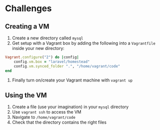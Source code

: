 # Challenges

## Creating a VM

1. Create a new directory called `mysql`
1. Get setup with a Vagrant box by adding the following into a `Vagrantfile` inside your new directory:

```ruby
Vagrant.configure("2") do |config|
    config.vm.box = "laravel/homestead"
    config.vm.synced_folder ".", "/home/vagrant/code"
end
```
1. Finally turn on/create your Vagrant machine with `vagrant up`

## Using the VM

1. Create a file (use your imagination) in your `mysql` directory
1. Use `vagrant ssh` to access the VM
1. Navigate to `/home/vagrant/code`
1. Check that the directory contains the right files
